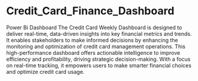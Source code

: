 # Credit_Card_Finance_Dashboard
Power Bi Dashboard
The Credit Card Weekly Dashboard is designed to deliver real-time, data-driven insights into key financial metrics and trends. It enables stakeholders to make informed decisions by enhancing the monitoring and optimization of credit card management operations. This high-performance dashboard offers actionable intelligence to improve efficiency and profitability, driving strategic decision-making. With a focus on real-time tracking, it empowers users to make smarter financial choices and optimize credit card usage.
